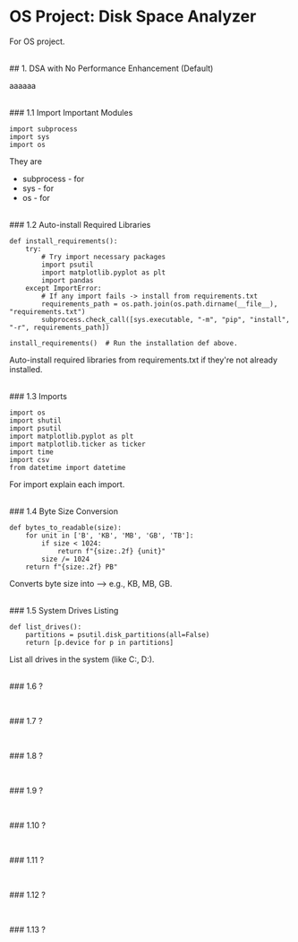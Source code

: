 # OS Project: Disk Space Analyzer

For OS project.

<br>
## 1. DSA with No Performance Enhancement (Default)

aaaaaa

<br>
### 1.1 Import Important Modules

```
import subprocess
import sys
import os
```
They are
+ subprocess - for
+ sys - for
+ os - for

<br>
### 1.2 Auto-install Required Libraries

```
def install_requirements():
    try:
        # Try import necessary packages
        import psutil
        import matplotlib.pyplot as plt
        import pandas
    except ImportError:
        # If any import fails -> install from requirements.txt
        requirements_path = os.path.join(os.path.dirname(__file__), "requirements.txt")
        subprocess.check_call([sys.executable, "-m", "pip", "install", "-r", requirements_path])

install_requirements()  # Run the installation def above.
```
Auto-install required libraries from requirements.txt if they're not already installed.

<br>
### 1.3 Imports

```
import os
import shutil
import psutil
import matplotlib.pyplot as plt
import matplotlib.ticker as ticker
import time
import csv
from datetime import datetime
```
For import explain each import.

<br>
### 1.4 Byte Size Conversion

```
def bytes_to_readable(size):
    for unit in ['B', 'KB', 'MB', 'GB', 'TB']:
        if size < 1024:
            return f"{size:.2f} {unit}"
        size /= 1024
    return f"{size:.2f} PB"
```
Converts byte size into --> e.g., KB, MB, GB.

<br>
### 1.5 System Drives Listing

```
def list_drives():
    partitions = psutil.disk_partitions(all=False)
    return [p.device for p in partitions]
```
List all drives in the system (like C:\, D:\).

<br>
### 1.6 ?

```

```

<br>
### 1.7 ?

```

```

<br>
### 1.8 ?

```

```

<br>
### 1.9 ?

```

```

<br>
### 1.10 ?

```

```

<br>
### 1.11 ?

```

```

<br>
### 1.12 ?

```

```

<br>
### 1.13 ?

```

```


